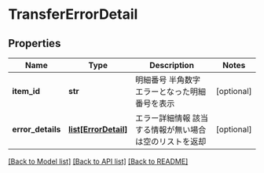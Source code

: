 # TransferErrorDetail

## Properties
Name | Type | Description | Notes
------------ | ------------- | ------------- | -------------
**item_id** | **str** | 明細番号 半角数字 エラーとなった明細番号を表示  | [optional] 
**error_details** | [**list[ErrorDetail]**](ErrorDetail.md) | エラー詳細情報 該当する情報が無い場合は空のリストを返却  | [optional] 

[[Back to Model list]](../README.md#documentation-for-models) [[Back to API list]](../README.md#documentation-for-api-endpoints) [[Back to README]](../README.md)


